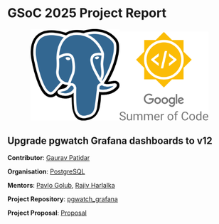 # GSoC 2025 Project Report
<div align="center">
<img src="./Blogs/postgresql.png" width="200"/><img src="./Blogs/gsoc.png" width="200"/> 
</div>

## Upgrade pgwatch Grafana dashboards to v12

**Contributor**: [Gaurav Patidar](https://github.com/Gaurav05082002)

**Organisation**: [PostgreSQL](https://postgresql.org)

**Mentors**: [Pavlo Golub](https://github.com/pashagolub), [Rajiv Harlalka](https://github.com/rajivharlalka)

**Project Repository**: [pgwatch_grafana](https://github.com/cybertec-postgresql/pgwatch/tree/master)

**Project Proposal**: [Proposal](https://github.com/Gaurav05082002/PostgreSQL_GSOC/blob/main/GSoC%E2%80%9925%20Proposal%20PostgreSQL%20upgrade%20grafana%20dashboards%20to%20v11.pdf)
